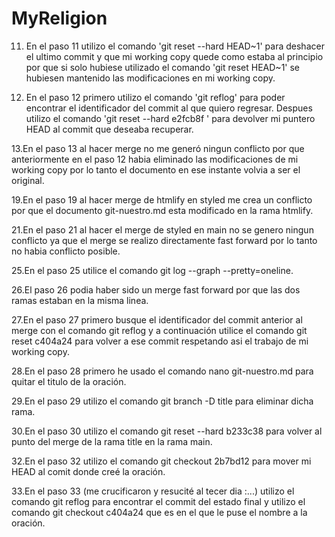# MyReligion

11. En el paso 11 utilizo el comando 'git reset --hard HEAD~1'  para deshacer el ultimo commit y que  mi working copy quede como estaba al principio por que si solo hubiese utilizado el comando 'git reset HEAD~1' se hubiesen mantenido las modificaciones en mi working copy.

12. En el paso 12 primero utilizo el comando 'git reflog' para poder encontrar el identificador del commit al que quiero regresar.
Despues utilizo el comando 'git reset --hard e2fcb8f   ' para devolver mi puntero HEAD al commit que deseaba recuperar.

13.En el paso 13 al hacer merge no me generó ningun conflicto por que anteriormente en el paso 12 habia eliminado las modificaciones de mi working copy por lo tanto el documento en ese instante volvia a ser el original.

19.En el paso 19 al hacer merge de htmlify en styled me crea un conflicto por que el documento git-nuestro.md esta modificado en la rama htmlify.

21.En el paso 21 al hacer el merge de styled en main no se genero ningun conflicto ya que el merge se realizo directamente fast forward por lo tanto no habia conflicto posible.

25.En el paso 25 utilice el comando git log --graph --pretty=oneline.

26.El paso 26 podia haber sido un merge fast forward por que las dos ramas estaban en la misma linea.

27.En el paso 27 primero busque el identificador del commit anterior al merge con el comando git reflog y a continuación utilice el comando git reset c404a24 para volver a ese commit respetando asi el trabajo de mi working copy.

28.En el paso 28 primero he usado el comando nano git-nuestro.md para quitar el titulo de la oración.

29.En el paso 29 utilizo el comando git branch -D title para eliminar dicha rama.

30.En el paso 30 utilizo el comando git reset --hard b233c38 para volver al punto del merge de la rama title en la rama main.

32.En el paso 32 utilizo el comando git checkout 2b7bd12 para mover mi HEAD al comit donde creé la oración.

33.En el paso 33 (me crucificaron y resucité al tecer dia :...) utilizo el comando git reflog para encontrar el commit del estado final y utilizo el comando git checkout c404a24 que es en el que le puse el nombre a la oración.
